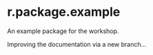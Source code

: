 # r.package.example

An example package for the workshop.

Improving the documentation via a new branch...
